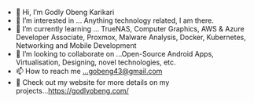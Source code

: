 - 👋 Hi, I’m Godly Obeng Karikari
- 👀 I’m interested in ... Anything technology related, I am there.
- 🌱 I’m currently learning ... TrueNAS, Computer Graphics, AWS & Azure Developer Associate, Proxmox, Malware Analysis, Docker, Kubernetes,  Networking and Mobile Development
- 💞️ I’m looking to collaborate on ...Open-Source Android Apps, Virtualisation, Designing, novel technologies, etc.
- 📫 How to reach me ...gobeng43@gmail.com
- 👀 Check out my website for more details on my projects...https://godlyobeng.com/

<!---
godlyObeng/godlyObeng is a ✨ special ✨ repository because its `README.md` (this file) appears on your GitHub profile.
You can click the Preview link to take a look at your changes.
--->
